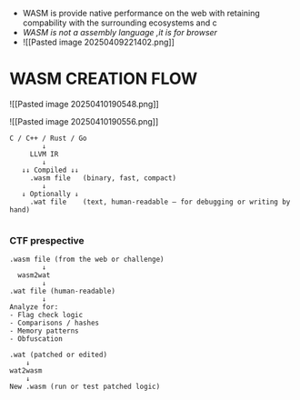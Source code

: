 - WASM is  provide native performance on the web with  retaining compability with the surrounding ecosystems and c
- _WASM is not a assembly language ,it is for browser_
- ![[Pasted image 20250409221402.png]]


# WASM CREATION FLOW
![[Pasted image 20250410190548.png]]

![[Pasted image 20250410190556.png]]


```
C / C++ / Rust / Go
        ↓
     LLVM IR
        ↓
   ↓↓ Compiled ↓↓
     .wasm file   (binary, fast, compact)
        ↓
   ↓ Optionally ↓
     .wat file    (text, human-readable — for debugging or writing by hand)


```


### CTF prespective

```
.wasm file (from the web or challenge)
        ↓
  wasm2wat
        ↓
.wat file (human-readable)
        ↓
Analyze for:
- Flag check logic
- Comparisons / hashes
- Memory patterns
- Obfuscation

```

```
.wat (patched or edited)
    ↓
wat2wasm
    ↓
New .wasm (run or test patched logic)

```

